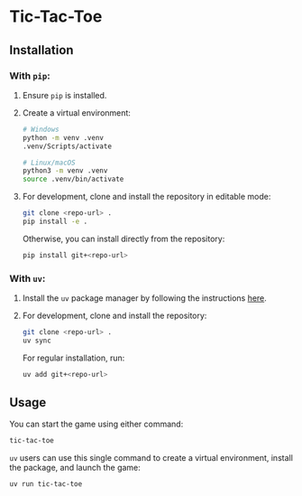 # Tic-Tac-Toe

## Installation

### With `pip`:

1. Ensure `pip` is installed.

2. Create a virtual environment:

    ```sh
    # Windows
    python -m venv .venv
    .venv/Scripts/activate
    ```

    ```sh
    # Linux/macOS
    python3 -m venv .venv
    source .venv/bin/activate
    ```

3. For development, clone and install the repository in editable mode:

    ```sh
    git clone <repo-url> .
    pip install -e .
    ```

    Otherwise, you can install directly from the repository:

    ```sh
    pip install git+<repo-url>
    ```

### With `uv`:

1. Install the `uv` package manager by following the instructions [here](https://docs.astral.sh/uv/getting-started/installation/).

2. For development, clone and install the repository:

    ```sh
    git clone <repo-url> .
    uv sync
    ```

    For regular installation, run:

    ```sh
    uv add git+<repo-url>
    ```

## Usage

You can start the game using either command:

```sh
tic-tac-toe
```

`uv` users can use this single command to create a virtual environment, install the package, and launch the game:

```sh
uv run tic-tac-toe
```
